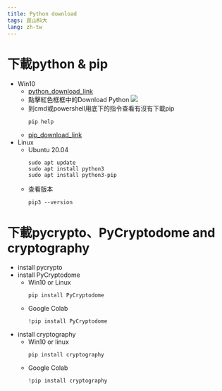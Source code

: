 ```yaml
---
title: Python download
tags: 崑山科大
lang: zh-tw
---
```

# 下載python & pip
- Win10
    - [python_download_link](https://www.python.org/downloads/)
    - 點擊紅色框框中的Download Python
        ![](https://i.imgur.com/95Frerg.png)
    - 到cmd或powershell用底下的指令查看有沒有下載pip
    	```shell=
    	pip help
    	```
    - [pip_download_link](https://bootstrap.pypa.io/get-pip.py)
- Linux
    - Ubuntu 20.04
        ```shell=
        sudo apt update
        sudo apt install python3
        sudo apt install python3-pip
        ```
    - 查看版本
        ```shell=
        pip3 --version
        ```
# 下載pycrypto、PyCryptodome and cryptography
- install pycrypto
- install PyCryptodome
    - Win10 or Linux
        ```shell=
        pip install PyCryptodome
        ```
    - Google Colab
        ```shell=
        !pip install PyCryptodome
        ```
- install cryptography
    - Win10 or linux
        ```shell=
        pip install cryptography
        ```
    - Google Colab
        ```shell=
        !pip install cryptography
        ```